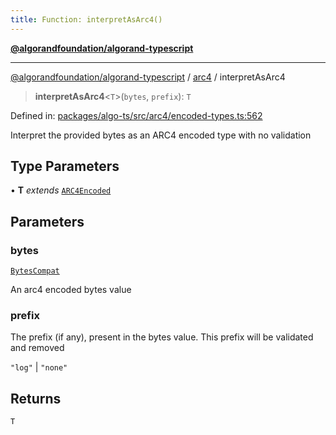 ```yaml
---
title: Function: interpretAsArc4()
---
```


[**@algorandfoundation/algorand-typescript**](../../README)

***

[@algorandfoundation/algorand-typescript](../../README) / [arc4](../README) / interpretAsArc4



> **interpretAsArc4**\<`T`\>(`bytes`, `prefix`): `T`

Defined in: [packages/algo-ts/src/arc4/encoded-types.ts:562](https://github.com/algorandfoundation/puya-ts/blob/main/packages/algo-ts/src/arc4/encoded-types.ts#L562)

Interpret the provided bytes as an ARC4 encoded type with no validation

## Type Parameters

• **T** *extends* [`ARC4Encoded`](../classes/ARC4Encoded)

## Parameters

### bytes

[`BytesCompat`](../../index/type-aliases/BytesCompat)

An arc4 encoded bytes value

### prefix

The prefix (if any), present in the bytes value. This prefix will be validated and removed

`"log"` | `"none"`

## Returns

`T`